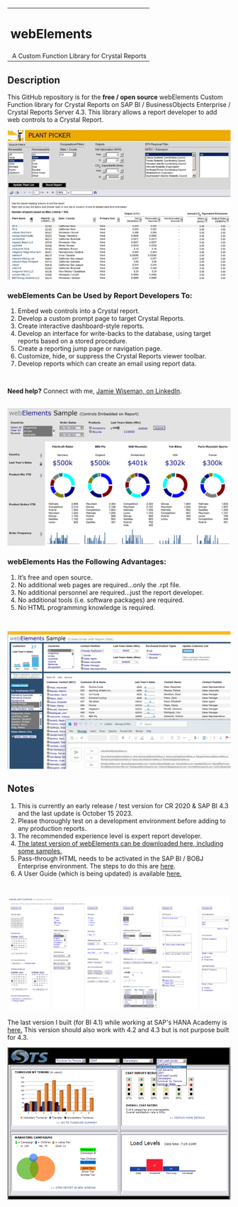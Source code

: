 <table width=100% border=0>
<tr ><td colspan=2><h1>webElements</h1></td></tr>
<tr><td>&nbsp;A Custom Function Library for Crystal Reports</td></tr>
</table>

## Description

This GitHub repository is for the <b>free / open source</b> webElements Custom Function library for Crystal Reports on SAP BI / BusinessObjects Enterprise / Crystal Reports Server 4.3. This library allows a report developer to add web controls to a Crystal Report.
<br>

![wepic](/webelements/admin/ppsm.jpg)

### webElements Can be Used by Report Developers To:

1. Embed web controls into a Crystal report.
1. Develop a custom prompt page to target Crystal Reports.
1. Create interactive dashboard-style reports.
1. Develop an interface for write-backs to the database, using target reports based on a stored procedure.
1. Create a reporting jump page or navigation page.
1. Customize, hide, or suppress the Crystal Reports viewer toolbar.
1. Develop reports which can create an email using report data.
<br>

<b>Need help?</b> Connect with me, [Jamie Wiseman, on LinkedIn](https://www.linkedin.com/in/jamie-wiseman-41bb769b).
<br>
<br>

![wepic](/webelements/admin/weembcontb.png)

### webElements Has the Following Advantages:

1. It’s free and open source.
1. No additional web pages are required…only the .rpt file.
1. No additional personnel are required…just the report developer.
1. No additional tools (i.e. software packages) are required.
1. No HTML programming knowledge is required.
<br>

![wepic](/webelements/admin/weemail.png)

## Notes

1. This is currently an early release / test version for CR 2020 & SAP BI 4.3 and the last update is October 15 2023.  
1. Please thoroughly test on a development environment before adding to any production reports.
1. The recommended experience level is expert report developer.
1. [The latest version of webElements can be downloaded here, including some samples.](https://github.com/jwisemanca/biReports/raw/master/webelements/webElements433_20231019.zip)
1. Pass-through HTML needs to be activated in the SAP BI / BOBJ Enterprise environment. The steps to do this are [here](/webelements/admin/passthroughhtml.md).
1. A User Guide (which is being updated) is available [here.](/webelements/webElements%20User%20Guide%20433.pdf)
<br>

![wepic](/webelements/admin/wem231015.png)
<br><br>
The last version I built (for BI 4.1) while working at SAP's HANA Academy is [here.](https://github.com/saphanaacademy/biReports/tree/master/webelements) This version should also work with 4.2 and 4.3 but is not purpose built for 4.3.

![wepic](/webelements/admin/db.jpg)

